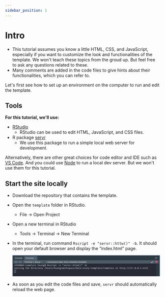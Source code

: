 ```yaml
---
sidebar_position: 1
---
```


# Intro

- This tutorial assumes you know a little HTML, CSS, and JavaScript, especially if you want to customize the look and functionalities of the template. We won't teach these topics from the groud up. But feel free to ask any questions related to these.
- Many comments are added in the code files to give hints about their functionalities, which you can refer to.

Let's first see how to set up an environment on the computer to run and edit the template.

## Tools

**For this tutorial, we'll use:**

- [RStudio](https://www.rstudio.com/)
  - RStudio can be used to edit HTML, JavaScript, and CSS files.
- R package [servr](https://github.com/yihui/servr)
  - We use this package to run a simple local web server for development.

Alternatively, there are other great choices for code editor and IDE such as [VS Code](https://code.visualstudio.com/). And you could use [Node](https://nodejs.org/en/) to run a local dev server. But we won't use them for this tutorial.

## Start the site locally

- Download the repository that contains the template.
- Open the `template` folder in RStudio.
  - File -> Open Project
- Open a new terminal in RStudio
  - Tools -> Terminal -> New Terminal
- In the terminal, run command `Rscript -e "servr::httw()" -b`. It should open your default browser and display the “index.html” page.

  ![Image of a terminal in RStudio](/img/tutorial/new-terminal-serve-up.png)

- As soon as you edit the code files and save, `servr` should automatically reload the web page.
